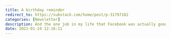 ```yaml
---
title: A birthday reminder
redirect_to: https://substack.com/home/post/p-31797182
categories: [Newsletter]
description: And the one job in my life that Facebook was actually good for
date: 2021-01-24 12:16:11
---
```

